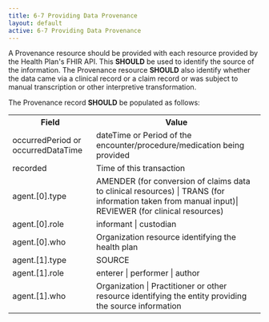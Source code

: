 ```yaml
---
title: 6-7 Providing Data Provenance
layout: default
active: 6-7 Providing Data Provenance
---
```


A Provenance resource should be provided with each resource provided by the Health Plan's FHIR API. This **SHOULD** be used to identify the source of the information. The Provenance resource **SHOULD** also identify whether the data came via a clinical record or a claim record or was subject to manual transcription or other interpretive transformation.

The Provenance record **SHOULD** be populated as follows:

<table>
<tr>
	<th>Field</th>
	<th>Value</th>
</tr>
<tr>
	<td>occurredPeriod or occurredDataTime</td>	
		<td>dateTime or Period of the encounter/procedure/medication being provided</td>
</tr>
<tr>
	<td>recorded</td>
	<td>Time of this transaction</td>
</tr>
<tr>
	<td>agent.[0].type</td>
	<td>AMENDER (for conversion of claims data to clinical resources) | TRANS (for information taken from manual input)| REVIEWER (for clinical resources)</td>
</tr>
<tr>
	<td>agent.[0].role</td>
	<td>informant | custodian</td>
</tr>
<tr>
    <td>agent.[0].who</td>
	<td>Organization resource identifying the health plan</td>
</tr>
<tr>
	<td>agent.[1].type</td>	
	<td>SOURCE</td>
</tr>
<tr>
	<td>agent.[1].role</td>	
	<td>enterer | performer | author</td>
</tr>
<tr>
	<td>agent.[1].who</td>
	<td>Organization | Practitioner or other resource identifying the entity providing the source information</td>
</tr>
</table>